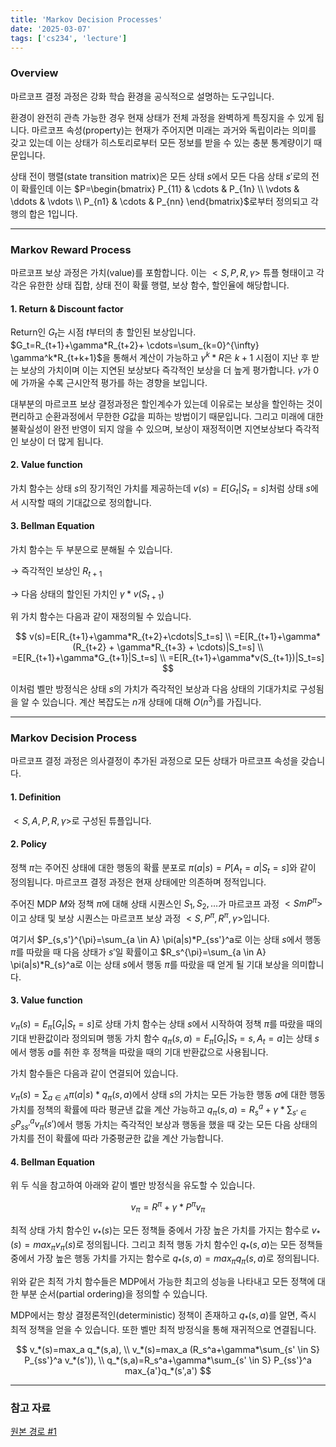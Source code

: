 ```yaml
---
title: 'Markov Decision Processes'
date: '2025-03-07'
tags: ['cs234', 'lecture']
---
```


### Overview

마르코프 결정 과정은 강화 학습 환경을 공식적으로 설명하는 도구입니다.

환경이 완전히 관측 가능한 경우 현재 상태가 전체 과정을 완벽하게 특징지을 수 있게 됩니다. 마르코프 속성(property)는 현재가 주어지면 미래는 과거와 독립이라는 의미를 갖고 있는데 이는 상태가 히스토리로부터 모든 정보를 받을 수 있는 충분 통계량이기 때문입니다.

상태 전이 행렬(state transition matrix)은 모든 상태 $s$에서 모든 다음 상태 $s'$로의 전이 확률인데 이는 $P=\begin{bmatrix} P_{11} & \cdots & P_{1n} \\ \vdots & \ddots & \vdots \\ P_{n1} & \cdots & P_{nn} \end{bmatrix}$로부터 정의되고 각 행의 합은 1입니다.

---

### Markov Reward Process

마르코프 보상 과정은 가치(value)를 포함합니다. 이는 $<S, P, R, \gamma>$ 튜플 형태이고 각각은 유한한 상태 집합, 상태 전이 확률 행렬, 보상 함수, 할인율에 해당합니다.

#### 1. Return & Discount factor

Return인 $G_t$는 시점 $t$부터의 총 할인된 보상입니다. $G_t=R_{t+1}+\gamma*R_{t+2}+ \cdots=\sum_{k=0}^{\infty} \gamma^k*R_{t+k+1}$을 통해서 계산이 가능하고 $\gamma^k*R$은 $k+1$ 시점이 지난 후 받는 보상의 가치이며 이는 지연된 보상보다 즉각적인 보상을 더 높게 평가합니다. $\gamma$가 0에 가까울 수록 근시안적 평가를 하는 경향을 보입니다.

대부분의 마르코프 보상 결정과정은 할인계수가 있는데 이유로는 보상을 할인하는 것이 편리하고 순환과정에서 무한한 $G$값을 피하는 방법이기 때문입니다. 그리고 미래에 대한 불확실성이 완전 반영이 되지 않을 수 있으며, 보상이 재정적이면 지연보상보다 즉각적인 보상이 더 많게 됩니다.

#### 2. Value function

가치 함수는 상태 $s$의 장기적인 가치를 제공하는데 $v(s)=E[G_t|S_t=s]$처럼 상태 $s$에서 시작할 때의 기대값으로 정의합니다.

#### 3. Bellman Equation

가치 함수는 두 부분으로 분해될 수 있습니다.

$\rightarrow$ 즉각적인 보상인 $R_{t+1}$

$\rightarrow$ 다음 상태의 할인된 가치인 $\gamma*v(S_{t+1})$

위 가치 함수는 다음과 같이 재정의될 수 있습니다.

$$
v(s)=E[R_{t+1}+\gamma*R_{t+2}+\cdots|S_t=s] \\
=E[R_{t+1}+\gamma*(R_{t+2} + \gamma*R_{t+3} + \cdots)|S_t=s] \\
=E[R_{t+1}+\gamma*G_{t+1}|S_t=s] \\
=E[R_{t+1}+\gamma*v(S_{t+1})|S_t=s]
$$

이처럼 벨만 방정식은 상태 $s$의 가치가 즉각적인 보상과 다음 상태의 기대가치로 구성됨을 알 수 있습니다. 계산 복잡도는 $n$개 상태에 대해 $O(n^3)$를 가집니다.

---

### Markov Decision Process

마르코프 결정 과정은 의사결정이 추가된 과정으로 모든 상태가 마르코프 속성을 갖습니다.

#### 1. Definition

$<S, A, P, R, \gamma>$로 구성된 튜플입니다.

#### 2. Policy

정책 $\pi$는 주어진 상태에 대한 행동의 확률 분포로 $\pi(a|s)=P[A_t=a|S_t=s]$와 같이 정의됩니다. 마르코프 결정 과정은 현재 상태에만 의존하며 정적입니다.

주어진 MDP $M$와 정책 $\pi$에 대해 상태 시퀀스인 $S_1, S_2, \dots$가 마르코프 과정 $<Sm P^{\pi}>$이고 상태 및 보상 시퀀스는 마르코프 보상 과정 $<S,P^{\pi}, R^{\pi}, \gamma>$입니다.

여기서 $P_{s,s'}^{\pi}=\sum_{a \in A} \pi(a|s)*P_{ss'}^a로 이는 상태 $s$에서 행동 $\pi$를 따랐을 때 다음 상태가 $s'$일 확률이고 $R_s^{\pi}=\sum_{a \in A} \pi(a|s)*R_{s}^a로 이는 상태 $s$에서 행동 $\pi$를 따랐을 때 얻게 될 기대 보상을 의미합니다.

#### 3. Value function

$v_{\pi}(s)=E_{\pi}[G_t|S_t=s]$로 상태 가치 함수는 상태 $s$에서 시작하여 정책 $\pi$를 따랐을 때의 기대 반환값이라 정의되며 행동 가치 함수 $q_{\pi}(s,a)=E_{\pi}[G_t|S_t=s, A_t=a]$는 상태 $s$에서 행동 $a$를 취한 후 정책을 따랐을 때의 기대 반환값으로 사용됩니다.

가치 함수들은 다음과 같이 연결되어 있습니다.

$v_{\pi}(s)=\sum_{a \in A} \pi(a|s)*q_{\pi}(s,a)$에서 상태 $s$의 가치는 모든 가능한 행동 $a$에 대한 행동 가치를 정책의 확률에 따라 평균낸 값을 계산 가능하고 $q_{\pi}(s,a)=R_s^a + \gamma*\sum_{s' \in S} P_{ss'}^a v_{\pi}(s')$에서 행동 가치는 즉각적인 보상과 행동을 했을 때 갖는 모든 다음 상태의 가치를 전이 확률에 따라 가중평균한 값을 계산 가능합니다.

#### 4. Bellman Equation

위 두 식을 참고하여 아래와 같이 벨만 방정식을 유도할 수 있습니다.

$$
v_{\pi}=R^{\pi}+\gamma*P^{\pi}v_{\pi}
$$

최적 상태 가치 함수인 $v_*(s)$는 모든 정책들 중에서 가장 높은 가치를 가지는 함수로 $v_*(s)=max_{\pi}v_{\pi}(s)$로 정의됩니다. 그리고 최적 행동 가치 함수인 $q_*(s,a)$는 모든 정책들 중에서 가장 높은 행동 가치를 가지는 함수로 $q_*(s,a)=max_{\pi}q_{\pi}(s,a)$로 정의됩니다.

위와 같은 최적 가치 함수들은 MDP에서 가능한 최고의 성능을 나타내고 모든 정책에 대한 부분 순서(partial ordering)을 정의할 수 있습니다.

MDP에서는 항상 결정론적인(deterministic) 정책이 존재하고 $q_*(s, a)$를 알면, 즉시 최적 정책을 얻을 수 있습니다. 또한 벨만 최적 방정식을 통해 재귀적으로 연결됩니다.

$$
v_*(s)=max_a q_*(s,a), \\
v_*(s)=max_a (R_s^a+\gamma*\sum_{s' \in S} P_{ss'}^a v_*(s')), \\
q_*(s,a)=R_s^a+\gamma*\sum_{s' \in S} P_{ss'}^a max_{a'}q_*(s',a')
$$

---

### 참고 자료

[원본 경로 #1](https://davidstarsilver.wordpress.com/wp-content/uploads/2025/04/lecture-2-mdp.pdf)



